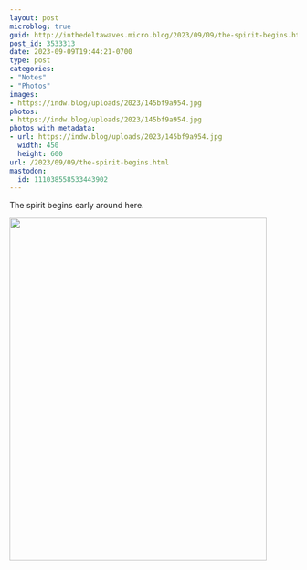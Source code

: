 ```yaml
---
layout: post
microblog: true
guid: http://inthedeltawaves.micro.blog/2023/09/09/the-spirit-begins.html
post_id: 3533313
date: 2023-09-09T19:44:21-0700
type: post
categories:
- "Notes"
- "Photos"
images:
- https://indw.blog/uploads/2023/145bf9a954.jpg
photos:
- https://indw.blog/uploads/2023/145bf9a954.jpg
photos_with_metadata:
- url: https://indw.blog/uploads/2023/145bf9a954.jpg
  width: 450
  height: 600
url: /2023/09/09/the-spirit-begins.html
mastodon:
  id: 111038558533443902
---
```

The spirit begins early around here. 

<img src="uploads/2023/145bf9a954.jpg" width="450" height="600" alt="">
